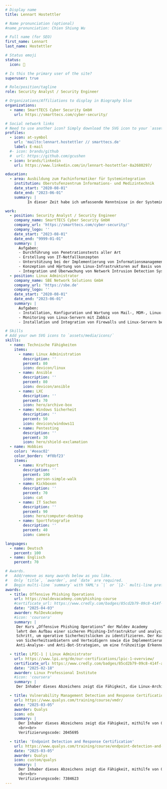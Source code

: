```yaml
---
# Display name
title: Lennart Hostettler

# Name pronunciation (optional)
#name_pronunciation: Chien Shiung Wu

# Full name (for SEO)
first_name: Lennart
last_name: Hostettler

# Status emoji
status:
  icon: 🔐

# Is this the primary user of the site?
superuser: true

# Role/position/tagline
role: Security Analyst / Security Engineer

# Organizations/Affiliations to display in Biography blox
organizations:
  - name: SmartTECS Cyber Security GmbH
    url: https://smarttecs.com/cyber-security/

# Social network links
# Need to use another icon? Simply download the SVG icon to your `assets/media/icons/` folder.
profiles:
  - icon: at-symbol
    url: 'mailto:lennart.hostettler // smarttecs.de'
    label: E-mail
  #- icon: brands/github
  #  url: https://github.com/gcushen
  - icon: brands/linkedin
    url: https://www.linkedin.com/in/lennart-hostettler-8a2680297/

education:
  - area: Ausbildung zum Fachinformatiker für Systemintegration
    institution: Oberstufenzentrum Informations- und Medizintechnik
    date_start: "2020-08-01"
    date_end: "2023-06-01"
    summary: |
          In dieser Zeit habe ich umfassende Kenntnisse in der Systemintegration erworben, insbesondere in den Bereichen Netzwerkadministration, Betriebssysteme und IT-Sicherheit. Dabei konnte ich praktische Erfahrungen in der Installation und Wartung von Servern sowie in der Konfiguration von Arbeitsplätzen sammeln. Meine Aufgaben umfassten zudem die Analyse, Planung und Implementierung von IT-Systemen, die Fehlersuche und -behebung sowie die Dokumentation sämtlicher Systemumgebungen.

work:
  - position: Security Analyst / Security Engineer
    company_name: SmartTECS Cyber Security GmbH
    company_url: 'https://smarttecs.com/cyber-security/'
    company_logo: ''
    date_start: "2023-08-01"
    date_end: "9999-01-01"
    summary: |
      Aufgaben:
      - Durchführung von Penetrationstests aller Art
      - Erstellung von IT-Notfallkonzepten
      - Unterstützung bei der Implementierung von Informationsmanagementsystemen gemäß ISO 27001
      - Konzeption und Härtung von Linux-Infrastrukturen auf Basis von RHEL und Debian
      - Integration und Überwachung von Network Intrusion Detection Systemen (NIDS, AIDS, HIDS)
  - position: Linux Administrator
    company_name: SBE Network Solutions GmbH
    company_url: 'https://sbe.de'
    company_logo: ''
    date_start: "2020-08-01"
    date_end: "2023-06-01"
    summary: |
      Aufgaben:
      - Installation, Konfiguration und Wartung von Mail-, MDM-, Linux-Servern
      - Monitoring von Linux-Servern mit Zabbix
      - Installation und Integration von Firewalls und Linux-Servern beim Kunden im Außendienst

# Skills
# Add your own SVG icons to `assets/media/icons/`
skills:
  - name: Technische Fähigkeiten
    items:
      - name: Linux Administration
        description: ''
        percent: 80
        icon: devicon/linux
      - name: Ansible
        description: ''
        percent: 80
        icon: devicon/ansible
      - name: LXC
        description: ''
        percent: 70
        icon: hero/archive-box
      - name: Windows Sicherheit
        description: ''
        percent: 50
        icon: devicon/windows11
      - name: Pentesting
        description: ''
        percent: 30
        icon: hero/shield-exclamation
  - name: Hobbies
    color: '#eeac02'
    color_border: '#f0bf23'
    items:
      - name: Kraftsport
        description: ''
        percent: 100
        icon: person-simple-walk
      - name: Kickboxen
        description: ''
        percent: 70
        icon: cat
      - name: IT Sachen
        description: ''
        percent: 90
        icon: hero/computer-desktop
      - name: Sportfotografie
        description: ''
        percent: 40
        icon: camera

languages:
  - name: Deutsch
    percent: 100
  - name: Englisch
    percent: 70

# Awards.
#   Add/remove as many awards below as you like.
#   Only `title`, `awarder`, and `date` are required.
#   Begin multi-line `summary` with YAML's `|` or `|2-` multi-line prefix and indent 2 spaces below.
awards:
  - title: Offensive Phishing Operations
    url: https://maldevacademy.com/phishing-course
    #certificate_url: https://www.credly.com/badges/85cd2b79-09c8-414f-a6aa-c3d793fbdc2a
    date: "2025-04-03"
    awarder: MalDevAcademy
    #icon: 'coursera'
    summary: |
     Der Kurs „Offensive Phishing Operations“ der Maldev Academy 
     lehrt den Aufbau einer sicheren Phishing-Infrastruktur und analysiert jeden 
     Schritt, um operative Sicherheitslücken zu identifizieren. Der Kurs behandelt die Erkennungsmethoden
     von Sicherheitsanbietern und Verteidigern sowie die Implementierung von
     Anti-Analyse- und Anti-Bot-Strategien, um eine frühzeitige Erkennung der eigenen Kampagne zu vermeiden.

  - title: LPIC-1 | Linux Administrator
    url: https://www.lpi.org/de/our-certifications/lpic-1-overview/
    certificate_url: https://www.credly.com/badges/85cd2b79-09c8-414f-a6aa-c3d793fbdc2a
    date: "2025-02-18"
    awarder: Linux Professional Institute
    #icon: 'coursera'
    summary: |
     Der Inhaber dieses Abzeichens zeigt die Fähigkeit, die Linux-Architektur zu verstehen, ein Linux-System zu installieren und zu warten (einschließlich X11 und Netzwerkeinrichtung), die Kommandozeile mit gängigen GNU- und Unix-Befehlen zu verwenden, Dateien, Berechtigungen und Systemsicherheit zu verwalten und grundlegende Wartungsaufgaben wie Benutzerunterstützung, Backups und Systemneustart durchzuführen.

  - title: Vulnerability Management Detection and Response Certification
    url: https://www.qualys.com/training/course/vmdr/
    date: "2025-03-05"
    awarder: Qualys
    icon: edx
    summary: |
      Der Inhaber dieses Abzeichens zeigt die Fähigkeit, mithilfe von Qualys-VMDR (Vulnerability Management, Detection and Response) Schwachstellen in IT-Umgebungen automatisiert zu erkennen, ihren Schweregrad zu beurteilen, angemessene Gegenmaßnahmen zu planen und umzusetzen sowie Berichte zu erstellen und Compliance-Anforderungen zu berücksichtigen.
      <br><br>
      Verifizierungscode: 2045695

  - title: 'Endpoint Detection and Response Certification'
    url: https://www.qualys.com/training/course/endpoint-detection-and-response/
    date: "2025-03-05"
    awarder: Qualys
    icon: custom/qualys
    summary: |
      Der Inhaber dieses Abzeichens zeigt die Fähigkeit, mithilfe von Qualys Endpoint Detection and Response (EDR) Endpunkte kontinuierlich zu überwachen, potenzielle Bedrohungen zu erkennen, geeignete Gegenmaßnahmen einzuleiten sowie Sicherheitsvorfälle zu untersuchen und zu berichten, um eine ganzheitliche Absicherung der IT-Umgebung sicherzustellen.
      <br><br>
      Verifizierungscode: 7384623
---
```



